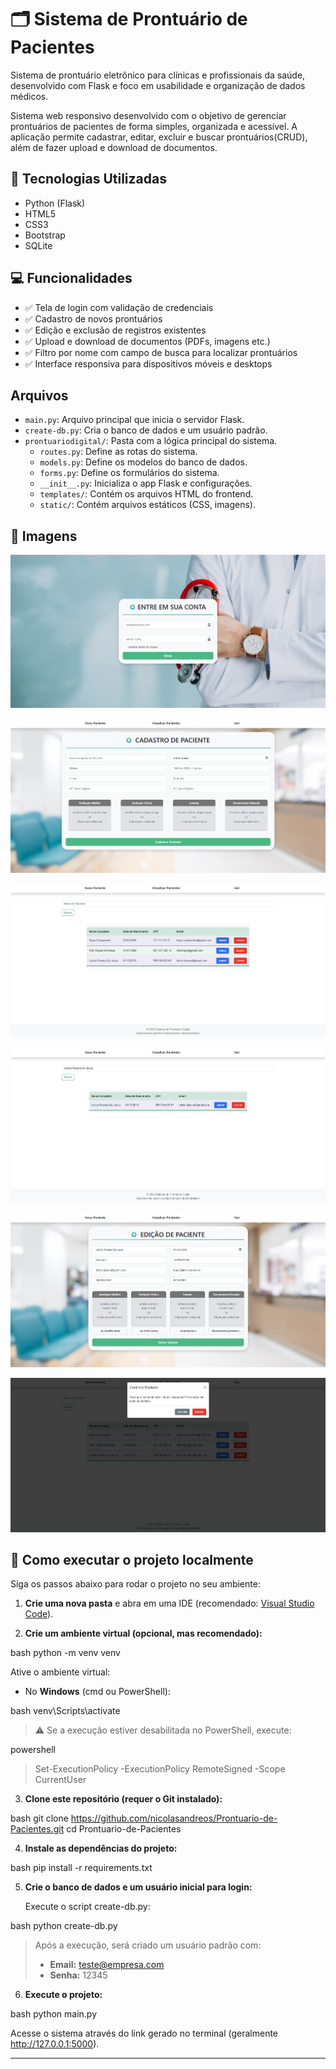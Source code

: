 # 🗂️ Sistema de Prontuário de Pacientes

Sistema de prontuário eletrônico para clínicas e profissionais da saúde, desenvolvido com Flask e foco em usabilidade e organização de dados médicos.

Sistema web responsivo desenvolvido com o objetivo de gerenciar prontuários de pacientes de forma simples, organizada e acessível.
A aplicação permite cadastrar, editar, excluir e buscar prontuários(CRUD), além de fazer upload e download de documentos.

## 🚀 Tecnologias Utilizadas

* Python (Flask)
* HTML5
* CSS3
* Bootstrap
* SQLite

## 💻 Funcionalidades

* ✅ Tela de login com validação de credenciais
* ✅ Cadastro de novos prontuários
* ✅ Edição e exclusão de registros existentes
* ✅ Upload e download de documentos (PDFs, imagens etc.)
* ✅ Filtro por nome com campo de busca para localizar prontuários
* ✅ Interface responsiva para dispositivos móveis e desktops

## Arquivos
- `main.py`: Arquivo principal que inicia o servidor Flask.
- `create-db.py`: Cria o banco de dados e um usuário padrão.
- `prontuariodigital/`: Pasta com a lógica principal do sistema.
  - `routes.py`: Define as rotas do sistema.
  - `models.py`: Define os modelos do banco de dados.
  - `forms.py`: Define os formulários do sistema.
  - `__init__.py`: Inicializa o app Flask e configurações.
  - `templates/`: Contém os arquivos HTML do frontend.
  - `static/`: Contém arquivos estáticos (CSS, imagens).

## 📸 Imagens

![Login](screenshots/login.png)

![Cadastro de Pacientes](screenshots/cadastro-paciente.png)

![Lista de Prontuários](screenshots/lista-pacientes.png)

![Campo de busca](screenshots/busca.png)

![Edição de Pacientes](screenshots/edicao.png)

![Exclusão de Pacientes](screenshots/exclusao.png)

## 🧪 Como executar o projeto localmente

Siga os passos abaixo para rodar o projeto no seu ambiente:

1. **Crie uma nova pasta** e abra em uma IDE (recomendado: [Visual Studio Code](https://code.visualstudio.com/)).

2. **Crie um ambiente virtual (opcional, mas recomendado):**

   
bash
   python -m venv venv


   Ative o ambiente virtual:

   * No **Windows** (cmd ou PowerShell):

     
bash
     venv\Scripts\activate


   > ⚠️ Se a execução estiver desabilitada no PowerShell, execute:
   >
   > 
powershell
   > Set-ExecutionPolicy -ExecutionPolicy RemoteSigned -Scope CurrentUser
   >


3. **Clone este repositório (requer o Git instalado):**

   
bash
   git clone https://github.com/nicolasandreos/Prontuario-de-Pacientes.git
   cd Prontuario-de-Pacientes


4. **Instale as dependências do projeto:**

   
bash
   pip install -r requirements.txt


5. **Crie o banco de dados e um usuário inicial para login:**

   Execute o script create-db.py:

   
bash
   python create-db.py


   > Após a execução, será criado um usuário padrão com:
   >
   > * **Email:** teste@empresa.com
   > * **Senha:** 12345

6. **Execute o projeto:**

   
bash
   python main.py


   Acesse o sistema através do link gerado no terminal (geralmente http://127.0.0.1:5000).

---
